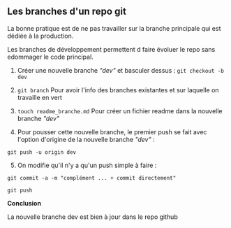 ## Les branches d'un repo git

La bonne pratique est de ne pas travailler sur la branche principale qui est dédiée à la production.

Les branches de développement permettent d faire évoluer le repo sans edommager le code principal.

1. Créer une nouvelle branche *"dev"* et basculer dessus : ```git checkout -b dev```

2. ```git branch``` Pour avoir l'info des branches existantes et sur laquelle on travaille en vert

3. ```touch readme_branche.md``` Pour créer un fichier readme dans la nouvelle branche *"dev"*

4. Pour pousser cette nouvelle branche, le premier push se fait avec l'option d'origine de la nouvelle branche *"dev"* :
```
git push -u origin dev
```

5. On modifie qu'il n'y a qu'un push simple à faire :
```
git commit -a -m "complément ... + commit directement"

git push
```

**Conclusion**

La nouvelle branche dev est bien à jour dans le repo github